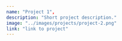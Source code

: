 ```yaml
---
name: "Project 1",
description: "Short project description."
image: "../images/projects/project-2.png"
link: "link to project"
---
```

